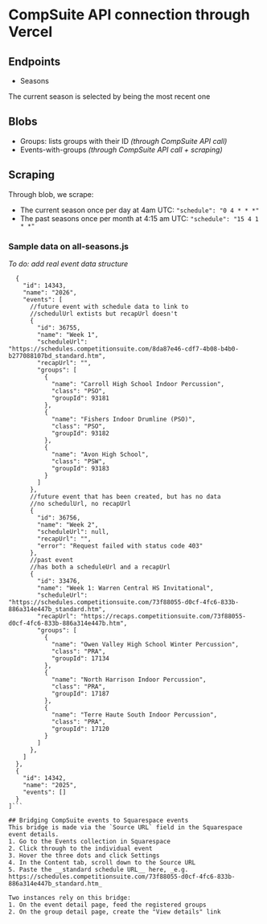 # CompSuite API connection through Vercel

## Endpoints
* Seasons

The current season is selected by being the most recent one

## Blobs
* Groups: lists groups with their ID _(through CompSuite API call)_
* Events-with-groups _(through CompSuite API call + scraping)_

## Scraping
Through blob, we scrape:
* The current season once per day at 4am UTC: `"schedule": "0 4 * * *"`
* The past seasons once per month at 4:15 am UTC: `"schedule": "15 4 1 * *"`

### Sample data on all-seasons.js
_To do: add real event data structure_
```[
  {
    "id": 14343,
    "name": "2026",
    "events": [
      //future event with schedule data to link to
      //schedulUrl extists but recapUrl doesn't
      {
        "id": 36755,
        "name": "Week 1",
        "scheduleUrl": "https://schedules.competitionsuite.com/8da87e46-cdf7-4b08-b4b0-b277088107bd_standard.htm",
        "recapUrl": "",
        "groups": [
          {
            "name": "Carroll High School Indoor Percussion",
            "class": "PSO",
            "groupId": 93181
          },
          {
            "name": "Fishers Indoor Drumline (PSO)",
            "class": "PSO",
            "groupId": 93182
          },
          {
            "name": "Avon High School",
            "class": "PSW",
            "groupId": 93183
          }
        ]
      },
      //future event that has been created, but has no data
      //no schedulUrl, no recapUrl
      {
        "id": 36756,
        "name": "Week 2",
        "scheduleUrl": null,
        "recapUrl": "",
        "error": "Request failed with status code 403"
      },
      //past event
      //has both a scheduleUrl and a recapUrl
      {
        "id": 33476,
        "name": "Week 1: Warren Central HS Invitational",
        "scheduleUrl": "https://schedules.competitionsuite.com/73f88055-d0cf-4fc6-833b-886a314e447b_standard.htm",
        "recapUrl": "https://recaps.competitionsuite.com/73f88055-d0cf-4fc6-833b-886a314e447b.htm",
        "groups": [
          {
            "name": "Owen Valley High School Winter Percussion",
            "class": "PRA",
            "groupId": 17134
          },
          {
            "name": "North Harrison Indoor Percussion",
            "class": "PRA",
            "groupId": 17187
          },
          {
            "name": "Terre Haute South Indoor Percussion",
            "class": "PRA",
            "groupId": 17120
          }
        ]
      },
    ]
  },
  {
    "id": 14342,
    "name": "2025",
    "events": []
  }
]```

## Bridging CompSuite events to Squarespace events
This bridge is made via the `Source URL` field in the Squarespace event details.
1. Go to the Events collection in Squarespace
2. Click through to the individual event
3. Hover the three dots and click Settings
4. In the Content tab, scroll down to the Source URL 
5. Paste the __standard schedule URL__ here, _e.g. https://schedules.competitionsuite.com/73f88055-d0cf-4fc6-833b-886a314e447b_standard.htm_

Two instances rely on this bridge:
1. On the event detail page, feed the registered groups
2. On the group detail page, create the "View details" link